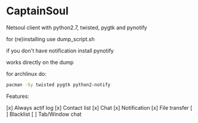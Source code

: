 CaptainSoul
=====

Netsoul client with python2.7, twisted, pygtk and pynotify

for (re)installing use dump_script.sh

if you don't have notification install pynotify

works directly on the dump

for archlinux do:
```sh
pacman -Sy twisted pygtk python2-notify
```

Features:

[x] Always actif log
[x] Contact list
[x] Chat
[x] Notification
[x] File transfer
[ ] Blacklist
[ ] Tab/Window chat
